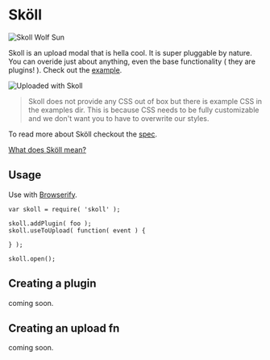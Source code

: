 # Sköll
![Skoll Wolf Sun](https://cloud.githubusercontent.com/assets/578259/5482140/a07fb8a0-8610-11e4-9428-dd585593c16c.png)

Skoll is an upload modal that is hella cool. It is super pluggable by nature. You can overide just about anything, even the base functionality ( they are plugins! ). Check out the [example](https://github.com/honeinc/skoll/blob/master/examples/). 

![Uploaded with Skoll](http://honefiles.global.ssl.fastly.net/quizzes/54be0abb160c30bc4f375944/71b0bb2d-406d-4876-8832-28c2a9912bca/skoll.png)

> Skoll does not provide any CSS out of box but there is example CSS in the examples dir. This is because CSS needs to be fully customizable and we don't want you to have to overwrite our styles.

 To read more about Sköll checkout the [spec](https://github.com/honeinc/skoll/blob/master/SPEC.md).

[What does Sköll mean?](http://en.wikipedia.org/wiki/Sk%C3%B6ll)

## Usage

Use with [Browserify](http://browserify.org).

```
var skoll = require( 'skoll' );

skoll.addPlugin( foo );
skoll.useToUpload( function( event ) {
    
} );

skoll.open();
```

## Creating a plugin

coming soon.

## Creating an upload fn

coming soon.
